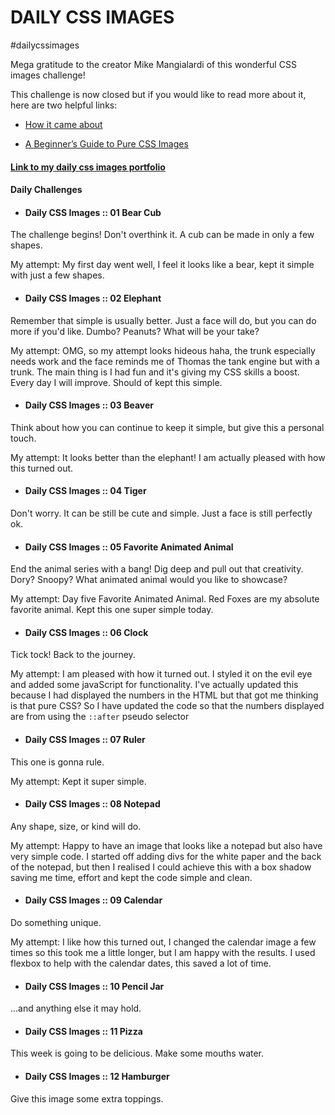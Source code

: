 # DAILY CSS IMAGES

#dailycssimages
 
Mega gratitude to the creator Mike Mangialardi of this wonderful CSS images challenge!

This challenge is now closed but if you would like to read more about it, here are two helpful links:
* [How it came about](https://medium.com/dailycssimages/daily-css-images-everything-you-need-to-know-e725bc419044)

* [A Beginner’s Guide to Pure CSS Images](https://medium.com/coding-artist/a-beginners-guide-to-pure-css-images-ef9a5d069dd2)


#### [Link to my daily css images portfolio](https://codepen.io/FoxyStoat/pen/JmMMBd)

#### Daily Challenges

* #### Daily CSS Images :: 01 Bear Cub

The challenge begins! Don't overthink it. A cub can be made in only a few shapes.

My attempt: My first day went well, I feel it looks like a bear, kept it simple with just a few shapes.

* #### Daily CSS Images :: 02 Elephant

Remember that simple is usually better.
Just a face will do, but you can do more if you'd like.
Dumbo? Peanuts? What will be your take?

My attempt: OMG, so my attempt looks hideous haha, the trunk especially needs work and the face reminds me of Thomas the tank engine but with a trunk.  The main thing is I had fun and it's giving my CSS skills a boost.  Every day I will improve.  Should of kept this simple.

* #### Daily CSS Images :: 03 Beaver

Think about how you can continue to keep it simple, but give this a personal touch.

My attempt: It looks better than the elephant!  I am actually pleased with how this turned out.

* #### Daily CSS Images :: 04 Tiger

Don't worry. It can be still be cute and simple. Just a face is still perfectly ok.


* #### Daily CSS Images :: 05 Favorite Animated Animal

End the animal series with a bang!  Dig deep and pull out that creativity.
Dory? Snoopy?  What animated animal would you like to showcase?

My attempt: Day five Favorite Animated Animal.  Red Foxes are my absolute favorite animal.  Kept this one super simple today.

* #### Daily CSS Images :: 06 Clock

Tick tock! Back to the journey. 

My attempt: I am pleased with how it turned out.  I styled it on the evil eye and added some javaScript for functionality.
I've actually updated this because I had displayed the numbers in the HTML but that got me thinking is that pure CSS?  So I have updated the code so that the numbers displayed are from using the `::after` pseudo selector

* #### Daily CSS Images :: 07 Ruler

This one is gonna rule.

My attempt: Kept it super simple.

* #### Daily CSS Images :: 08 Notepad

Any shape, size, or kind will do.

My attempt: Happy to have an image that looks like a notepad but also have very simple code.  I started off adding divs for the white paper and the back of the notepad, but then I realised I could achieve this with a box shadow saving me time, effort and kept the code simple and clean.

* #### Daily CSS Images :: 09 Calendar 

Do something unique.

My attempt: I like how this turned out, I changed the calendar image a few times so this took me a little longer, but I am happy with the results.  I used flexbox to help with the calendar dates, this saved a lot of time.

* #### Daily CSS Images :: 10 Pencil Jar 

...and anything else it may hold.

* #### Daily CSS Images :: 11 Pizza

This week is going to be delicious. Make some mouths water. 

* #### Daily CSS Images :: 12 Hamburger

Give this image some extra toppings.

